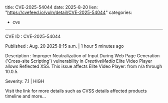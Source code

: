  
title: CVE-2025-54044
date: 2025-8-20
lien: "https://cvefeed.io/vuln/detail/CVE-2025-54044"
categories:
  - cve
---

CVE ID : CVE-2025-54044

Published :  Aug. 20
2025
8:15 a.m. | 1 hour
5 minutes ago

Description : Improper Neutralization of Input During Web Page Generation ('Cross-site Scripting') vulnerability in _CreativeMedia_ Elite Video Player allows Reflected XSS. This issue affects Elite Video Player: from n/a through 10.0.5.

Severity: 7.1 | HIGH

Visit the link for more details
such as CVSS details
affected products
timeline
and more...
